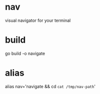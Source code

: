 # nav
visual navigator for your terminal

# build
go build -o navigate

# alias
alias nav='navigate && cd `cat /tmp/nav-path`'
